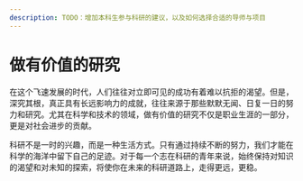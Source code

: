 ```yaml
---
description: TODO：增加本科生参与科研的建议，以及如何选择合适的导师与项目
---
```


# 做有价值的研究

在这个飞速发展的时代，人们往往对立即可见的成功有着难以抗拒的渴望。但是，深究其根，真正具有长远影响力的成就，往往来源于那些默默无闻、日复一日的努力和研究。尤其在科学和技术的领域，做有价值的研究不仅是职业生涯的一部分，更是对社会进步的贡献。

科研不是一时的兴趣，而是一种生活方式。只有通过持续不断的努力，我们才能在科学的海洋中留下自己的足迹。对于每一个志在科研的青年来说，始终保持对知识的渴望和对未知的探索，将使你在未来的科研道路上，走得更远，更稳。
